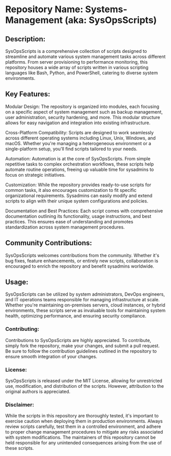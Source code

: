 # Repository Name: Systems-Management (aka: SysOpsScripts)

## Description:
SysOpsScripts is a comprehensive collection of scripts designed to streamline and automate various system management tasks across different platforms. From server provisioning to performance monitoring, this repository houses a wide array of scripts written in various scripting languages like Bash, Python, and PowerShell, catering to diverse system environments.

## Key Features:

Modular Design: The repository is organized into modules, each focusing on a specific aspect of system management such as backup management, user administration, security hardening, and more. This modular structure allows for easy navigation and integration into existing infrastructure.

Cross-Platform Compatibility: Scripts are designed to work seamlessly across different operating systems including Linux, Unix, Windows, and macOS. Whether you're managing a heterogeneous environment or a single-platform setup, you'll find scripts tailored to your needs.

Automation: Automation is at the core of SysOpsScripts. From simple repetitive tasks to complex orchestration workflows, these scripts help automate routine operations, freeing up valuable time for sysadmins to focus on strategic initiatives.

Customization: While the repository provides ready-to-use scripts for common tasks, it also encourages customization to fit specific organizational requirements. Sysadmins can easily modify and extend scripts to align with their unique system configurations and policies.

Documentation and Best Practices: Each script comes with comprehensive documentation outlining its functionality, usage instructions, and best practices. This ensures ease of understanding and promotes standardization across system management procedures.

## Community Contributions: 
SysOpsScripts welcomes contributions from the community. Whether it's bug fixes, feature enhancements, or entirely new scripts, collaboration is encouraged to enrich the repository and benefit sysadmins worldwide.

## Usage:
SysOpsScripts can be utilized by system administrators, DevOps engineers, and IT operations teams responsible for managing infrastructure at scale. Whether you're maintaining on-premises servers, cloud instances, or hybrid environments, these scripts serve as invaluable tools for maintaining system health, optimizing performance, and ensuring security compliance.

### Contributing:
Contributions to SysOpsScripts are highly appreciated. To contribute, simply fork the repository, make your changes, and submit a pull request. Be sure to follow the contribution guidelines outlined in the repository to ensure smooth integration of your changes.

### License:
SysOpsScripts is released under the MIT License, allowing for unrestricted use, modification, and distribution of the scripts. However, attribution to the original authors is appreciated.

### Disclaimer:
While the scripts in this repository are thoroughly tested, it's important to exercise caution when deploying them in production environments. Always review scripts carefully, test them in a controlled environment, and adhere to proper change management procedures to mitigate any risks associated with system modifications. The maintainers of this repository cannot be held responsible for any unintended consequences arising from the use of these scripts.
